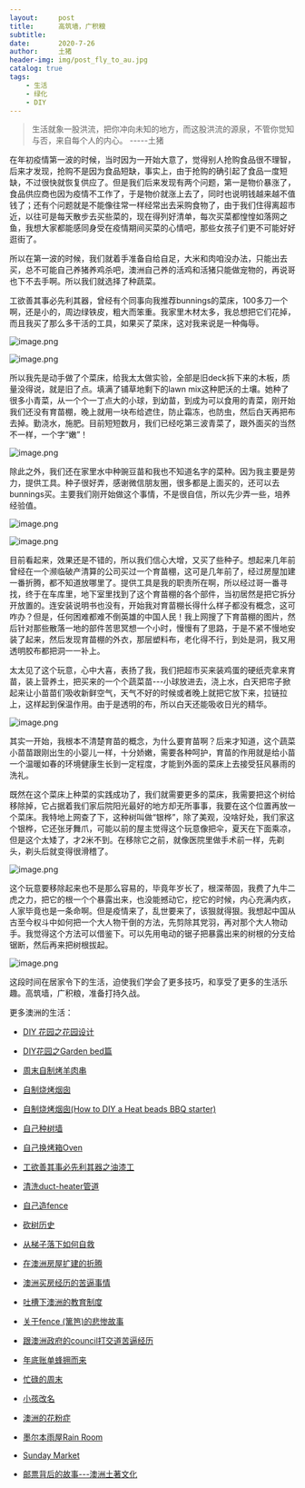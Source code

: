 ```yaml
---
layout:     post
title:      高筑墙，广积粮
subtitle:   
date:       2020-7-26
author:     土猪
header-img: img/post_fly_to_au.jpg
catalog: true
tags:
    - 生活
    - 绿化
    - DIY
---
```


> 生活就象一股洪流，把你冲向未知的地方，而这股洪流的源泉，不管你觉知与否，来自每个人的内心。 
> -----土猪



在年初疫情第一波的时候，当时因为一开始大意了，觉得别人抢购食品很不理智，后来才发现，抢购不是因为食品短缺，事实上，由于抢购的确引起了食品一度短缺，不过很快就恢复供应了。但是我们后来发现有两个问题，第一是物价暴涨了，食品供应商也因为疫情不工作了，于是物价就涨上去了，同时也说明钱越来越不值钱了；还有个问题就是不能像往常一样经常出去采购食物了，由于我们住得离超市近，以往可是每天散步去买些菜的，现在得列好清单，每次买菜都惶惶如落网之鱼，我想大家都能感同身受在疫情期间买菜的心情吧，那些女孩子们更不可能好好逛街了。



所以在第一波的时候，我们就着手准备自给自足，大米和肉咱没办法，只能出去买，总不可能自己养猪养鸡杀吧，澳洲自己养的活鸡和活猪只能做宠物的，再说哥也下不去手啊。所以我们就选择了种蔬菜。



工欲善其事必先利其器，曾经有个同事向我推荐bunnings的菜床，100多刀一个啊，还是小的，周边绿铁皮，粗大而笨重。我家里木材太多，我总想把它们花掉，而且我买了那么多干活的工具，如果买了菜床，这对我来说是一种侮辱。



![image.png](https://images.hive.blog/DQmPtnGKKpLoqXNQt1AXHvTdPpRcstbRy2gvSFv5xSLw8EC/image.png)



![image.png](https://images.hive.blog/DQmdLAujm3iczWxLiPmkpMv62UraC36fcaXiRF1uw9miiTt/image.png)



所以我先是动手做了个菜床，给我太太做实验，全部是旧deck拆下来的木板，质量没得说，就是旧了点。填满了铺草地剩下的lawn mix这种肥沃的土壤。她种了很多小青菜，从一个个一丁点大的小球，到幼苗，到成为可以食用的青菜，刚开始我们还没有育苗棚，晚上就用一块布给遮住，防止霜冻，也防虫，然后白天再把布去掉。勤浇水，施肥。目前短短数月，我们已经吃第三波青菜了，跟外面买的当然不一样，一个字“嫩”！



![image.png](https://images.hive.blog/DQmT2WBHsMHGJqGsiiF6HUNWXvU4dEDaxh8MrJFmSvA41Rd/image.png)



除此之外，我们还在家里水中种豌豆苗和我也不知道名字的菜种。因为我主要是劳力，提供工具。种子很好弄，感谢微信朋友圈，很多都是上面买的，还可以去bunnings买。主要我们刚开始做这个事情，不是很自信，所以先少弄一些，培养经验值。

![image.png](https://images.hive.blog/DQmYWZYKtyLnS57WeBSmvmvZRgQbLAUNvpA4cP3Sn8ykWHi/image.png)





![image.png](https://images.hive.blog/DQmWALzHXo8jL83WrA6t2QhfAoyMxZRpqaxxYpSszdDWvge/image.png)



目前看起来，效果还是不错的，所以我们信心大增，又买了些种子。想起来几年前曾经在一个濒临破产清算的公司买过一个育苗稝，这可是几年前了，经过房屋加建一番折腾，都不知道放哪里了。提供工具是我的职责所在啊，所以经过哥一番寻找，终于在车库里，地下室里找到了这个育苗棚的各个部件，当初居然是把它拆分开放置的。连安装说明书也没有，开始我对育苗棚长得什么样子都没有概念，这可咋办？但是，任何困难都难不倒英雄的中国人民！我上网搜了下育苗棚的图片，然后针对那些散落一地的部件苦思冥想一个小时，慢慢有了思路，于是不紧不慢地安装了起来，然后发现育苗棚的外衣，那层塑料布，老化得不行，到处是洞，我又用透明胶布都把洞一一补上。



太太见了这个玩意，心中大喜，表扬了我，我们把超市买来装鸡蛋的硬纸壳拿来育苗，装上营养土，把买来的一个个蔬菜苗---小球放进去，浇上水，白天把帘子掀起来让小苗苗们吸收新鲜空气，天气不好的时候或者晚上就把它放下来，拉链拉上，这样起到保温作用。由于是透明的布，所以白天还能吸收日光的精华。

![image.png](https://images.hive.blog/DQmYaBZ6a6pShYg3KbHzVmNCVR6Tox2tMhXP2cmEsYBv8m8/image.png)



其实一开始，我根本不清楚育苗的概念，为什么要育苗啊？后来才知道，这个蔬菜小苗苗跟刚出生的小婴儿一样，十分娇嫩，需要各种呵护，育苗的作用就是给小苗一个温暖如春的环境健康生长到一定程度，才能到外面的菜床上去接受狂风暴雨的洗礼。



既然在这个菜床上种菜的实践成功了，我们就需要更多的菜床，我需要把这个树给移除掉，它占据着我们家后院阳光最好的地方却无所事事，我要在这个位置再放一个菜床。我特地上网查了下，这种树叫做“银桦”，除了美观，没啥好处，我们家这个银桦，它还张牙舞爪，可能以前的屋主觉得这个玩意像把伞，夏天在下面乘凉，但是这个太矮了，才2米不到。在移除它之前，就像医院里做手术前一样，先剃头，剃头后就变得很滑稽了。



![image.png](https://images.hive.blog/DQmRFwAB84Uyz4ANroBWsSBjyvQ756iRssAXi1VuDF9TPf7/image.png)

这个玩意要移除起来也不是那么容易的，毕竟年岁长了，根深蒂固，我费了九牛二虎之力，把它的根一个个暴露出来，也没能撼动它，挖它的时候，内心充满内疚，人家毕竟也是一条命啊。但是疫情来了，乱世要来了，该狠就得狠。我想起中国从古至今权斗中如何把一个大人物干倒的方法，先剪除其党羽，再对那个大人物动手。我觉得这个方法可以借鉴下。可以先用电动的锯子把暴露出来的树根的分支给锯断，然后再来把树根拔起。



![image.png](https://images.hive.blog/DQmV8C1YMNKaCCkWzWwfJoocsVYoMhzwgLDmz5u82EyeE2B/image.png)



这段时间在居家令下的生活，迫使我们学会了更多技巧，和享受了更多的生活乐趣。高筑墙，广积粮，准备打持久战。






更多澳洲的生活：

- [DIY 花园之花园设计](http://livinginau.life/2020/03/30/diy-garden-design/)

- [DIY花园之Garden bed篇](http://livinginau.life/2020/04/17/diy-garden-bed/)

- [周末自制烤羊肉串](http://livinginau.life/2014/03/03/%E5%91%A8%E6%9C%AB%E8%87%AA%E5%88%B6%E7%83%A4%E7%BE%8A%E8%82%89%E4%B8%B2/)

- [自制烧烤烟囱](http://livinginau.life/2014/02/20/%E8%87%AA%E5%88%B6%E7%83%A7%E7%83%A4%E7%83%9F%E5%9B%B1/)

- [自制烧烤烟囱(How to DIY a Heat beads BBQ starter)](https://steemit.com/life/@chenlocus/how-to-diy-a-heat-beads-bbq-starter)

- [自己种树墙](http://livinginau.life/2020/03/10/%E8%87%AA%E5%B7%B1%E7%A7%8D%E6%A0%91%E5%A2%99/)

- [自己换烤箱Oven](http://livinginau.life/2020/02/12/%E8%87%AA%E5%B7%B1%E6%8D%A2oven/)

- [工欲善其事必先利其器之油漆工](http://livinginau.life/2020/04/13/%E5%B7%A5%E6%AC%B2%E5%96%84%E5%85%B6%E4%BA%8B%E5%BF%85%E5%85%88%E5%88%A9%E5%85%B6%E5%99%A8%E4%B9%8B%E6%B2%B9%E6%BC%86%E5%B7%A5/)

- [清洗duct-heater管道](http://livinginau.life/2020/04/08/%E8%87%AA%E5%B7%B1%E5%8A%A8%E6%89%8B%E6%B8%85%E6%B4%97duct-heater%E7%AE%A1%E9%81%93/)

- [自己造fence](http://livinginau.life/2020/01/06/%E7%BB%88%E4%BA%8E%E9%80%A0%E5%A5%BD%E4%BA%86fence/)

- [砍树历史](http://livinginau.life/2019/12/29/%E7%A0%8D%E6%A0%91%E5%8E%86%E5%8F%B2/)

- [从梯子落下如何自救](http://livinginau.life/2020/03/21/%E4%BB%8E%E6%A2%AF%E5%AD%90%E8%90%BD%E4%B8%8B%E5%A6%82%E4%BD%95%E8%87%AA%E6%95%91/)

- [在澳洲房屋扩建的折腾](http://livinginau.life/2020/03/26/%E5%9C%A8%E6%BE%B3%E6%B4%B2%E6%88%BF%E5%B1%8B%E6%89%A9%E5%BB%BA%E7%9A%84%E6%8A%98%E8%85%BE/)

- 
  [澳洲买房经历的苦逼事情](http://livinginau.life/2019/12/18/%E6%BE%B3%E6%B4%B2%E4%B9%B0%E6%88%BF%E7%BB%8F%E5%8E%86%E7%9A%84%E8%8B%A6%E9%80%BC%E4%BA%8B%E6%83%85/)

- 
  [吐槽下澳洲的教育制度](http://livinginau.life/2019/12/13/%E5%90%90%E6%A7%BD%E6%BE%B3%E6%B4%B2%E6%95%99%E8%82%B2%E5%88%B6%E5%BA%A6/)

- [关于fence (篱笆)的悲惨故事](http://livinginau.life/2019/12/01/%E5%85%B3%E4%BA%8Efence%E7%9A%84%E6%82%B2%E6%83%A8%E6%95%85%E4%BA%8B/)

- [跟澳洲政府的council打交道苦逼经历](http://livinginau.life/2019/11/29/%E8%B7%9F%E6%BE%B3%E6%B4%B2%E6%94%BF%E5%BA%9C%E7%9A%84council%E6%89%93%E4%BA%A4%E9%81%93%E8%8B%A6%E9%80%BC%E7%BB%8F%E5%8E%86/)

- [年底账单蜂拥而来](http://livinginau.life/2019/11/29/%E8%B4%A6%E5%8D%95%E8%9C%82%E6%8B%A5%E8%80%8C%E6%9D%A5/)

- [忙碌的周末](http://livinginau.life/2019/11/12/%E5%BF%99%E7%A2%8C%E7%9A%84%E5%91%A8%E6%9C%AB/)

- [小孩改名](http://livinginau.life/2019/11/10/%E5%B0%8F%E5%AD%A9%E6%94%B9%E5%90%8D/)

- [澳洲的花粉症](http://livinginau.life/2018/08/10/%E6%BE%B3%E6%B4%B2%E7%9A%84%E8%8A%B1%E7%B2%89%E7%97%87/)

- [墨尔本雨屋Rain Room](http://livinginau.life/2020/01/13/rain-room/)

- [Sunday Market](http://livinginau.life/2020/01/12/Sunday-Market/)

- [邮票背后的故事---澳洲土著文化](http://livinginau.life/2018/07/10/%E9%82%AE%E7%A5%A8%E8%83%8C%E5%90%8E%E7%9A%84%E6%95%85%E4%BA%8B/)




